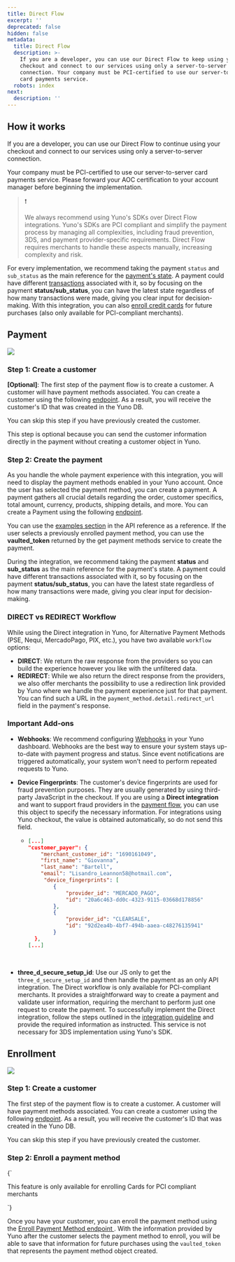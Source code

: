 ```yaml
---
title: Direct Flow
excerpt: ''
deprecated: false
hidden: false
metadata:
  title: Direct Flow
  description: >-
    If you are a developer, you can use our Direct Flow to keep using your
    checkout and connect to our services using only a server-to-server
    connection. Your company must be PCI-certified to use our server-to-server
    card payments service.
  robots: index
next:
  description: ''
---
```

## How it works

If you are a developer, you can use our Direct Flow to continue using your checkout and connect to our services using only a server-to-server connection.

Your company must be PCI-certified to use our server-to-server card payments service. Please forward your AOC certification to your account manager before beginning the implementation.

> ❗️
>
> We always recommend using Yuno's SDKs over Direct Flow integrations. Yuno's SDKs are PCI compliant and simplify the payment process by managing all complexities, including fraud prevention, 3DS, and payment provider-specific requirements. Direct Flow requires merchants to handle these aspects manually, increasing complexity and risk.

For every implementation, we recommend taking the payment <code>status</code> and <code>sub\_status</code> as the main reference for the [payment's state](ref:payment). A payment could have different [transactions](ref:transaction) associated with it, so by focusing on the payment **status/sub\_status**, you can have the latest state regardless of how many transactions were made, giving you clear input for decision-making. With this integration, you can also [enroll credit cards](doc:direct-flow#enrollment) for future purchases (also only available for PCI-compliant merchants).

## Payment

![](https://files.readme.io/d13bfc9-Diagrama_-_Direct_flow_pago.png)

### Step 1: Create a customer

**[Optional]**: The first step of the payment flow is to create a customer. A customer will have payment methods associated. You can create a customer using the following [endpoint](ref:create-customer). As a result, you will receive the customer's ID that was created in the Yuno DB.

You can skip this step if you have previously created the customer.

This step is optional because you can send the customer information directly in the payment without creating a customer object in Yuno.

### Step 2: Create the payment

As you handle the whole payment experience with this integration, you will need to display the payment methods enabled in your Yuno account. Once the user has selected the payment method, you can create a payment. A payment gathers all crucial details regarding the order, customer specifics, total amount, currency, products, shipping details, and more. You can create a Payment using the following [endpoint](ref:create-payment).

You can use the [examples section](ref:payments-examples) in the API reference as a reference. If the user selects a previously enrolled payment method, you can use the **vaulted\_token** returned by the get payment methods service to create the payment.

During the integration, we recommend taking the payment **status** and **sub\_status** as the main reference for the payment's state. A payment could have different transactions associated with it, so by focusing on the payment **status/sub\_status**, you can have the latest state regardless of how many transactions were made, giving you clear input for decision-making.

### DIRECT vs REDIRECT Workflow

While using the Direct integration in Yuno, for Alternative Payment Methods (PSE, Nequi, MercadoPago, PIX, etc.), you have two available `workflow` options:

* **DIRECT**: We return the raw response from the providers so you can build the experience however you like with the unfiltered data.
* **REDIRECT**: While we also return the direct response from the providers, we also offer merchants the possibility to use a redirection link provided by Yuno where we handle the payment experience just for that payment. You can find such a URL in the `payment_method.detail.redirect_url` field in the payment's response.

### Important Add-ons

* **Webhooks**: We recommend configuring [Webhooks](doc:webhooks) in your Yuno dashboard. Webhooks are the best way to ensure your system stays up-to-date with payment progress and status. Since event notifications are triggered automatically, your system won't need to perform repeated requests to Yuno.

* **Device Fingerprints**: The customer's device fingerprints are used for fraud prevention purposes. They are usually generated by using third-party JavaScript in the checkout. If you are using a **Direct integration** and want to support fraud providers in the [payment flow](ref:create-payment), you can use this object to specify the necessary information. For integrations using Yuno checkout, the value is obtained automatically, so do not send this field.

  * ```json
    [...]
    "customer_payer": {
        "merchant_customer_id": "1690161049",
        "first_name": "Giovanna",
        "last_name": "Bartell",
        "email": "Lisandro_Leannon58@hotmail.com",
         "device_fingerprints": [
            {
                "provider_id": "MERCADO_PAGO",
                "id": "20a6c463-dd0c-4323-9115-03668d178856"
            },
            {
                "provider_id": "CLEARSALE",
                "id": "92d2ea4b-4bf7-494b-aaea-c48276135941"
            }     
      }, 
    [...]
    ```
    <br />

* **three\_d\_secure\_setup\_id**: Use our JS only to get the `three_d_secure_setup_id` and then handle the payment as an only API integration. The Direct workflow is only available for PCI-compliant merchants. It provides a straightforward way to create a payment and validate user information, requiring the merchant to perform just one request to create the payment. To successfully implement the Direct integration, follow the steps outlined in the [integration guideline](doc:direct-workflow) and provide the required information as instructed. This service is not necessary for 3DS implementation using Yuno's SDK.

## Enrollment

![](https://files.readme.io/26b6ffc-Diagrama_-_Direct_flow_registro.png)

### Step 1: Create a customer

The first step of the payment flow is to create a customer. A customer will have payment methods associated. You can create a customer using the following [endpoint](ref:create-customer). As a result, you will receive the customer's ID that was created in the Yuno DB.

You can skip this step if you have previously created the customer.

### Step 2: Enroll a payment method

<HTMLBlock>{`
<body>
  <div class="infoBlockContainer">
    <div class="verticalLine"></div>
    <div>
      <div class="contentContainer">
        <p>
          This feature is only available for enrolling Cards for PCI compliant merchants
        </p>
      </div>
    </div>
  </div>
</body>
`}</HTMLBlock>

Once you have your customer, you can enroll the payment method using the [Enroll Payment Method endpoint ](ref:enroll-payment-method-api). With the information provided by Yuno after the customer selects the payment method to enroll, you will be able to save that information for future purchases using the `vaulted_token` that represents the payment method object created.
